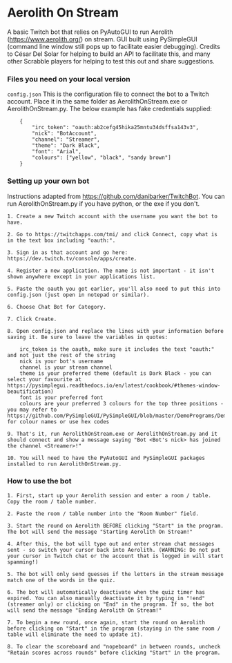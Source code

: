 # Aerolith On Stream
A basic Twitch bot that relies on PyAutoGUI to run Aerolith (https://www.aerolith.org/) on stream. GUI built using PySimpleGUI (command line window still pops up to facilitate easier debugging). Credits to César Del Solar for helping to build an API to facilitate this, and many other Scrabble players for helping to test this out and share suggestions.

### Files you need on your local version

  `config.json`
   This is the configuration file to connect the bot to a Twitch account. Place it in the same folder as AerolithOnStream.exe or AerolithOnStream.py. The below example has fake credentials supplied:
   
		{
			"irc_token": "oauth:ab2cefg45hika25mntu34dsffsa143v3",
			"nick": "BotAccount",
			"channel": "Streamer",
			"theme": "Dark Black",
			"font": "Arial",
			"colours": ["yellow", "black", "sandy brown"]
		}
    
### Setting up your own bot
Instructions adapted from https://github.com/danibarker/TwitchBot. You can run AerolithOnStream.py if you have python, or the exe if you don't.

  	1. Create a new Twitch account with the username you want the bot to have.

  	2. Go to https://twitchapps.com/tmi/ and click Connect, copy what is in the text box including "oauth:".

  	3. Sign in as that account and go here: https://dev.twitch.tv/console/apps/create.

  	4. Register a new application. The name is not important - it isn't shown anywhere except in your applications list.

  	5. Paste the oauth you got earlier, you'll also need to put this into config.json (just open in notepad or similar).

  	6. Choose Chat Bot for Category.

  	7. Click Create.

  	8. Open config.json and replace the lines with your information before saving it. Be sure to leave the variables in quotes:
	  	
		irc_token is the oauth, make sure it includes the text "oauth:" and not just the rest of the string
	  	nick is your bot's username
	  	channel is your stream channel
		theme is your preferred theme (default is Dark Black - you can select your favourite at https://pysimplegui.readthedocs.io/en/latest/cookbook/#themes-window-beautification)
		font is your preferred font
		colours are your preferred 3 colours for the top three positions - you may refer to https://github.com/PySimpleGUI/PySimpleGUI/blob/master/DemoPrograms/Demo_Color_Names_Smaller_List.py for colour names or use hex codes

  	9. That's it, run AerolithOnStream.exe or AerolithOnStream.py and it should connect and show a message saying "Bot <Bot's nick> has joined the channel <Streamer>!"
    
    10. You will need to have the PyAutoGUI and PySimpleGUI packages installed to run AerolithOnStream.py.

### How to use the bot

	1. First, start up your Aerolith session and enter a room / table. Copy the room / table number.
	
	2. Paste the room / table number into the "Room Number" field.
	
	3. Start the round on Aerolith BEFORE clicking "Start" in the program. The bot will send the message "Starting Aerolith On Stream!"
	
	4. After this, the bot will type out and enter stream chat messages sent - so switch your cursor back into Aerolith. (WARNING: Do not put your cursor in Twitch chat or the account that is logged in will start spamming!)
	
	5. The bot will only send guesses if the letters in the stream message match one of the words in the quiz.
	
	6. The bot will automatically deactivate when the quiz timer has expired. You can also manually deactivate it by typing in "!end" (streamer only) or clicking on "End" in the program. If so, the bot will send the message "Ending Aerolith On Stream!"
	
	7. To begin a new round, once again, start the round on Aerolith before clicking on "Start" in the program (staying in the same room / table will eliminate the need to update it).
	
	8. To clear the scoreboard and "nopeboard" in between rounds, uncheck "Retain scores across rounds" before clicking "Start" in the program.
